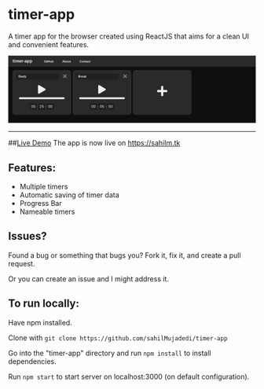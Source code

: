 # timer-app

A timer app for the browser created using ReactJS that aims for a clean UI and convenient features.

![Screenshot of timer-app](public/README.png "timer-app")

<hr>

##[Live Demo](https://sahilm.tk)
The app is now live on https://sahilm.tk

## Features:
- Multiple timers
- Automatic saving of timer data
- Progress Bar
- Nameable timers

## Issues?
Found a bug or something that bugs you?
Fork it, fix it, and create a pull request.

Or you can create an issue and I might address it.

## To run locally:
Have npm installed.

Clone with 
  ```git clone https://github.com/sahilMujadedi/timer-app```

Go into the "timer-app" directory and run
  ```npm install```
to install dependencies.

Run
  ```npm start```
to start server on localhost:3000 (on default configuration).
  
